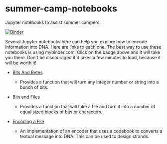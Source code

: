# summer-camp-notebooks
Jupyter notebooks to assist summer campers.

[![Binder](https://mybinder.org/badge_logo.svg)](https://mybinder.org/v2/gh/dna-storage/summer-camp-notebooks/HEAD)

Several Jupyter notebooks here can help you explore how to encode information into DNA.  Here are links to each one. The best way to use these notebooks is using mybinder.com. Click on the badge above and it will take you there.  Don't be discouraged if it takes a few minutes to load, because it will be worth it!

- [Bits And Bytes](Bits%20and%20Bytes.ipynb)

    * Provides a function that will turn any integer number or string into a bunch of bits. 

- [Bits and Files](Bits%20in%20a%20File.ipynb)

    * Provides a function that will take a file and turn it into a number of equal sized blocks of bits or characters.
    
- [Encoding a File](Encode%20a%20message%20into%20DNA.ipynb)

    * An implementation of an encoder that uses a codebook to converts a textual message into DNA. This can be used to design strands.
